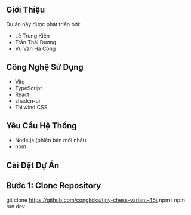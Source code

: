 
## Giới Thiệu

Dự án này được phát triển bởi:
- Lê Trung Kiên
- Trần Thái Dương 
- Vũ Văn Hà Công

## Công Nghệ Sử Dụng
- Vite
- TypeScript
- React
- shadcn-ui
- Tailwind CSS
## Yêu Cầu Hệ Thống
- Node.js (phiên bản mới nhất)
- npm
## Cài Đặt Dự Án

## Bước 1: Clone Repository
git clone https://github.com/congkcks/tiny-chess-variant-45\
npm i 
npm run dev

